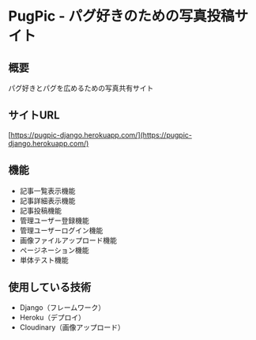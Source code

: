 # PugPic - パグ好きのための写真投稿サイト

[](
![PugPic](https://raw.githubusercontent.com/nochifuchi/pugpic-django/master/static/img/pugpic_ogp.jpg)
)

## 概要
パグ好きとパグを広めるための写真共有サイト

## サイトURL
[https://pugpic-django.herokuapp.com/](https://pugpic-django.herokuapp.com/)

## 機能
- 記事一覧表示機能
- 記事詳細表示機能
- 記事投稿機能
- 管理ユーザー登録機能
- 管理ユーザーログイン機能
- 画像ファイルアップロード機能
- ページネーション機能
- 単体テスト機能

## 使用している技術
- Django（フレームワーク）
- Heroku（デプロイ）
- Cloudinary（画像アップロード）
